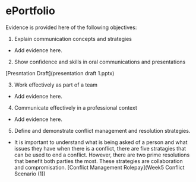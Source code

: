 # ePortfolio
Evidence is provided here of the following objectives:
1. Explain communication concepts and strategies
  - Add evidence here.
2. Show confidence and skills in oral communications and presentations

  [Presntation Draft](presentation draft 1.pptx)

3. Work effectively as part of a team
  - Add evidence here.
4. Communicate effectively in a professional context
  - Add evidence here.
5. Define and demonstrate conflict management and resolution strategies.
  - It is important to understand what is being asked of a person and what issues they have when there is a conflict, there are five stratagies that can be used to end a conflict. However, there are two prime resolutions that benefit both parties the most. These strategies are collaboration and compromisation. [Conflict Management Rolepay](Week5 Conflict Scenario (1))
